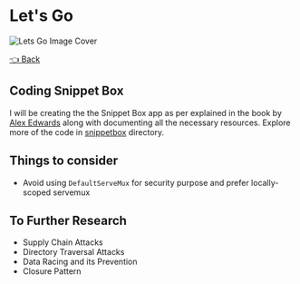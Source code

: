 # Let's Go

![Lets Go Image Cover](https://public-files.gumroad.com/variants/kd9c6mtohyhbwvdiia7u5fvobq1i/e62e4bcd3d858e4839b5c2b465bae257f22dc2666e91f438860b8031380a9984)

[👈 Back](../README.md)

## Coding Snippet Box

I will be creating the the Snippet Box app as per explained in the book by [Alex Edwards](https://github.com/alexedwards) along with documenting all the necessary resources. Explore more of the code in [snippetbox](./snippetbox/ReadMe.md) directory.

## Things to consider

- Avoid using `DefaultServeMux` for security purpose and prefer locally-scoped servemux

## To Further Research

- Supply Chain Attacks
- Directory Traversal Attacks
- Data Racing and its Prevention
- Closure Pattern

